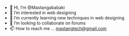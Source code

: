 - 👋 Hi, I’m @Mastangababaki
- 👀 I’m interested in web designing
- 🌱 I’m currently learning new techniques in web designing
- 💞️ I’m looking to collaborate on forums 
- 📫 How to reach me ... mastangtech@gmail.com

<!---
Mastangababaki/Mastangababaki is a ✨ special ✨ repository because its `README.md` (this file) appears on your GitHub profile.
You can click the Preview link to take a look at your changes.
--->
